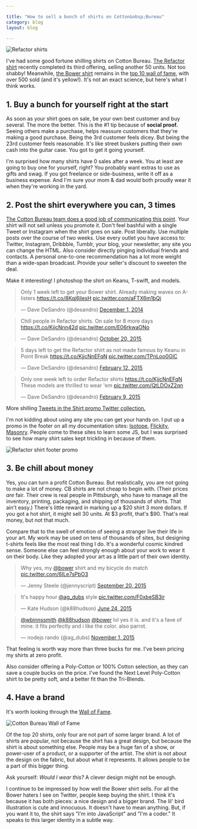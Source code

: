 ```yaml
---

title: "How to sell a bunch of shirts on Cotton&nbsp;Bureau"
category: blog
layout: blog

---
```

  
![Refactor shirts](https://i.imgur.com/pPdhMqp.jpg)

I've had some good fortune shilling shirts on Cotton Bureau. [The Refactor shirt](https://cottonbureau.com/products/refactor) recently completed its third offering, selling another 50 units. Not too shabby! Meanwhile, [the Bower shirt](https://cottonbureau.com/products/bower) remains in the [top 10 wall of fame](https://cottonbureau.com/wall-of-fame), with over 500 sold (and it's yellow!). It's not an exact science, but here's what I think works.

## 1. Buy a bunch for yourself right at the start

As soon as your shirt goes on sale, be your own best customer and buy several. The more the better. This is the #1 tip because of **social proof.** Seeing others make a purchase, helps reassure customers that they're making a good purchase. Being the 3rd customer feels dicey. But being the 23rd customer feels reasonable. It's like street buskers putting their own cash into the guitar case. You got to get it going yourself.

I'm surprised how many shirts have 0 sales after a week. You at least are going to buy one for yourself, right? You probably want extras to use as gifts and swag. If you got freelance or side-business, write it off as a business expense. And I'm sure your mom & dad would both proudly wear it when they're working in the yard.

## 2. Post the shirt everywhere you can, 3 times

[The Cotton Bureau team does a good job of communicating this point](https://cottonbureau.com/blog/how-to-sell-25-shirts-in-two-weeks). Your shirt will not sell unless you promote it. Don't feel bashful with a single Tweet or Instagram when the shirt goes on sale. Post liberally. Use multiple posts over the course of two weeks. Use every outlet you have access to: Twitter, Instagram, Dribbble, Tumblr, your blog, your newsletter, any site you can change the HTML. Also consider directly pinging individual friends and contacts. A personal one-to-one recommendation has a lot more weight than a wide-span broadcast. Provide your seller's discount to sweeten the deal. 

Make it interesting! I photoshop the shirt on Keanu, T-swift, and models.

<blockquote class="twitter-tweet" lang="en"><p lang="en" dir="ltr">Only 1 week left to get your Bower shirt. Already making waves on A-listers <a href="https://t.co/8Kqj6jlesH">https://t.co/8Kqj6jlesH</a> <a href="http://t.co/aFTX6m1bQj">pic.twitter.com/aFTX6m1bQj</a></p>&mdash; Dave DeSandro (@desandro) <a href="https://twitter.com/desandro/status/539416567336169472">December 1, 2014</a></blockquote>

<blockquote class="twitter-tweet" lang="en"><p lang="en" dir="ltr">Chill people in Refactor shirts. On sale for 8 more days <a href="https://t.co/KjjcNnn42d">https://t.co/KjjcNnn42d</a> <a href="https://t.co/E06rkwaONo">pic.twitter.com/E06rkwaONo</a></p>&mdash; Dave DeSandro (@desandro) <a href="https://twitter.com/desandro/status/656454570671865856">October 20, 2015</a></blockquote>

<blockquote class="twitter-tweet" lang="en"><p lang="en" dir="ltr">5 days left to get the Refactor shirt as not made famous by Keanu in Point Break <a href="https://t.co/KjjcNnEFqN">https://t.co/KjjcNnEFqN</a> <a href="http://t.co/TPnLoo0GlC">pic.twitter.com/TPnLoo0GlC</a></p>&mdash; Dave DeSandro (@desandro) <a href="https://twitter.com/desandro/status/565944638629216257">February 12, 2015</a></blockquote>

<blockquote class="twitter-tweet" lang="en"><p lang="en" dir="ltr">Only one week left to order Refactor shirts <a href="https://t.co/KjjcNnEFqN">https://t.co/KjjcNnEFqN</a> These models are thrilled to wear &#39;em <a href="http://t.co/QtLDOxZ2qn">pic.twitter.com/QtLDOxZ2qn</a></p>&mdash; Dave DeSandro (@desandro) <a href="https://twitter.com/desandro/status/564775371678425088">February 9, 2015</a></blockquote>

More shilling [Tweets in the Shirt promo Twitter collection.](https://twitter.com/desandro/timelines/665019058807570436)

I'm not kidding about using any site you can get your hands on. I put up a promo in the footer on all my documentation sites: [Isotope](http://isotope.metafizzy.co), [Flickity](http://flickity.metafizzy.co), [Masonry](http://masonry.desandro.com). People come to these sites to learn some JS, but I was surprised to see how many shirt sales kept trickling in because of them.

![Refactor shirt footer promo](https://i.imgur.com/2t6Y7jF.jpg)

## 3. Be chill about money

Yes, you can turn a profit Cotton Bureau. But realistically, you are not going to make a lot of money. CB shirts are not cheap to begin with. (Their prices _are_ fair. Their crew is real people in Pittsburgh, who have to manage all the inventory, printing, packaging, and shipping of thousands of shirts. That ain't easy.) There's little reward in marking up a $20 shirt 3 more dollars. If you got a hot shirt, it might sell 30 units. At $3 profit, that's $90. That's real money, but not that much.

Compare that to the swell of emotion of seeing a stranger live their life in your art. My work may be used on tens of thousands of sites, but designing t-shirts feels like the most real thing I do. It's a wonderful cosmic kindred sense. Someone else can feel strongly enough about your work to wear it on their body. Like they adopted your art as a little part of their own identity.

<blockquote class="twitter-tweet" data-partner="tweetdeck"><p lang="en" dir="ltr">Why yes, my <a href="https://twitter.com/bower">@bower</a> shirt and my bicycle do match <a href="http://t.co/6ILe7sPbO3">pic.twitter.com/6ILe7sPbO3</a></p>&mdash; Jenny Steele (@jennyscript) <a href="https://twitter.com/jennyscript/status/645434842272763905">September 20, 2015</a></blockquote>

<blockquote class="twitter-tweet" data-partner="tweetdeck"><p lang="en" dir="ltr">It&#39;s happy hour <a href="https://twitter.com/ag_dubs">@ag_dubs</a> style <a href="http://t.co/F0xbeSB3ir">pic.twitter.com/F0xbeSB3ir</a></p>&mdash; Kate Hudson (@k88hudson) <a href="https://twitter.com/k88hudson/status/613545697841803264">June 24, 2015</a></blockquote>

<blockquote class="twitter-tweet" data-partner="tweetdeck"><p lang="en" dir="ltr"><a href="https://twitter.com/wbinnssmith">@wbinnssmith</a> <a href="https://twitter.com/k88hudson">@k88hudson</a> <a href="https://twitter.com/bower">@bower</a> lol yes it is. and it&#39;s a fave of mine. it fits perfectly and i like the color. also parrot.</p>&mdash; nodejs rando (@ag_dubs) <a href="https://twitter.com/ag_dubs/status/660908974288592899">November 1, 2015</a></blockquote>

That feeling is worth way more than three bucks for me. I've been pricing my shirts at zero profit.

Also consider offering a Poly-Cotton or 100% Cotton selection, as they can save a couple bucks on the price. I've found the Next Level Poly-Cotton shirt to be pretty soft, and a better fit than the Tri-Blends.

## 4. Have a brand

It's worth looking through the [Wall of Fame](https://cottonbureau.com/wall-of-fame).

![Cotton Bureau Wall of Fame](https://i.imgur.com/pb63427.jpg)

Of the top 20 shirts, only four are not part of some larger brand. A lot of shirts are popular, not because the shirt has a great design, but because the shirt is about something else. People may be a huge fan of a show, or power-user of a product, or a supporter of the artist. The shirt is not about the design on the fabric, but about what it represents. It allows people to be a part of this bigger thing.

Ask yourself: _Would I wear this?_ A clever design might not be enough.

I continue to be impressed by how well the Bower shirt sells. For all the Bower haters I see on Twitter, people keep buying the shirt. I think it's because it has both pieces: a nice design and a bigger brand. The lil' bird illustration is cute and innocuous. It doesn't have to mean anything. But, if you want it to, the shirt says "I'm into JavaScript" and "I'm a coder." It speaks to this larger identity in a subtle way.

<script async src="//platform.twitter.com/widgets.js" charset="utf-8"></script>
